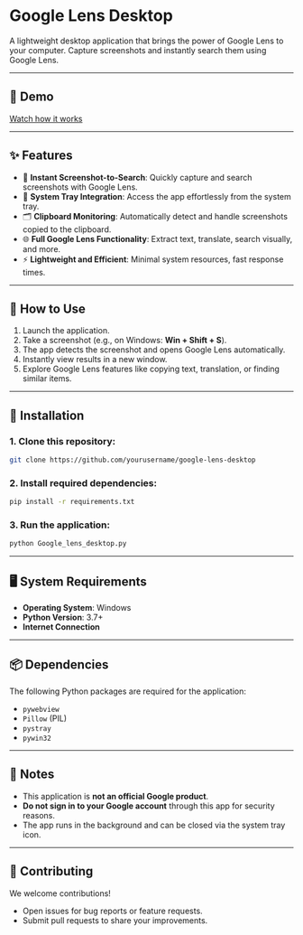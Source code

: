 # Google Lens Desktop

A lightweight desktop application that brings the power of Google Lens to your computer. Capture screenshots and instantly search them using Google Lens.

---

## 🎥 Demo  
[Watch how it works](https://www.youtube.com/watch?v=b0eEuhCZuHA)

---

## ✨ Features  
- 📸 **Instant Screenshot-to-Search**: Quickly capture and search screenshots with Google Lens.  
- 📌 **System Tray Integration**: Access the app effortlessly from the system tray.  
- 🗂 **Clipboard Monitoring**: Automatically detect and handle screenshots copied to the clipboard.  
- 🌐 **Full Google Lens Functionality**: Extract text, translate, search visually, and more.  
- ⚡ **Lightweight and Efficient**: Minimal system resources, fast response times.

---

## 🚀 How to Use  
1. Launch the application.  
2. Take a screenshot (e.g., on Windows: **Win + Shift + S**).  
3. The app detects the screenshot and opens Google Lens automatically.  
4. Instantly view results in a new window.  
5. Explore Google Lens features like copying text, translation, or finding similar items.  

---

## 🔧 Installation  

### 1. Clone this repository:
```bash
git clone https://github.com/yourusername/google-lens-desktop
```

### 2. Install required dependencies:
```bash
pip install -r requirements.txt
```

### 3. Run the application:
```bash
python Google_lens_desktop.py
```

---

## 🖥️ System Requirements  
- **Operating System**: Windows  
- **Python Version**: 3.7+  
- **Internet Connection**  

---

## 📦 Dependencies  
The following Python packages are required for the application:  
- `pywebview`  
- `Pillow` (PIL)  
- `pystray`  
- `pywin32`  

---

## 📝 Notes  
- This application is **not an official Google product**.  
- **Do not sign in to your Google account** through this app for security reasons.  
- The app runs in the background and can be closed via the system tray icon.  

---

## 🤝 Contributing  
We welcome contributions!  
- Open issues for bug reports or feature requests.  
- Submit pull requests to share your improvements.
